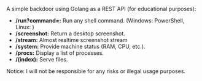 A simple backdoor using Golang as a REST API (for educational purposes):

- **/run?command=<command>:** Run any shell command. (Windows: PowerShell, Linux: )
- **/screenshot:** Return a desktop screenshot.
- **/stream:** Almost realtime screenshot stream
- **/system:** Provide machine status (RAM, CPU, etc.).
- **/procs:** Display a list of processes.
- **/(index):** Serve files.

Notice: I will not be responsible for any risks or illegal usage purposes.